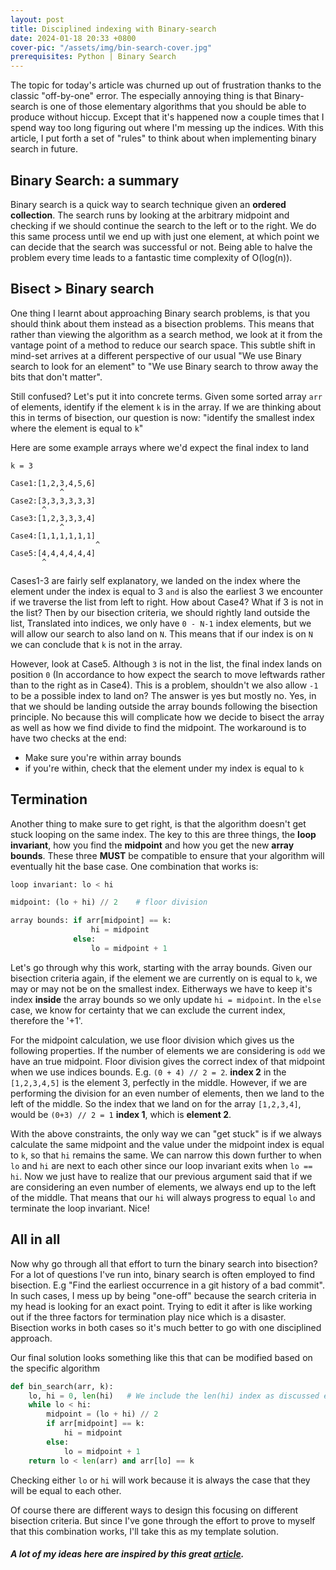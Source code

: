 ```yaml
---
layout: post
title: Disciplined indexing with Binary-search
date: 2024-01-18 20:33 +0800
cover-pic: "/assets/img/bin-search-cover.jpg"
prerequisites: Python | Binary Search
---
```

The topic for today's article was churned up out of frustration thanks
to the classic "off-by-one" error. The especially annoying thing is
that Binary-search is one of those elementary algorithms that you
should be able to produce without hiccup. Except that it's happened
now a couple times that I spend way too long figuring out where I'm
messing up the indices. With this article, I put forth a set of
"rules" to think about when implementing binary search in future.

## Binary Search: a summary
Binary search is a quick way to search technique given an **ordered
collection**. The search runs by looking at the arbitrary midpoint and
checking if we should continue the search to the left or to the
right. We do this same process until we end up with just one element,
at which point we can decide that the search was successful or
not. Being able to halve the problem every time leads to a fantastic
time complexity of O(log(n)).

## Bisect > Binary search
One thing I learnt about approaching Binary search problems, is that
you should think about them instead as a bisection problems. This
means that rather than viewing the algorithm as a search method, we
look at it from the vantage point of a method to reduce our search
space. This subtle shift in mind-set arrives at a different
perspective of our usual "We use Binary search to look for an element"
to "We use Binary search to throw away the bits that don't matter".

Still confused? Let's put it into concrete terms. Given some sorted
array `arr` of elements, identify if the element `k` is in the
array. If we are thinking about this in terms of bisection, our
question is now: "identify the smallest index where the element is
equal to `k`"

Here are some example arrays where we'd expect the final index to land
``` text
k = 3

Case1:[1,2,3,4,5,6]
           ^
Case2:[3,3,3,3,3,3]
       ^
Case3:[1,2,3,3,3,4]
           ^
Case4:[1,1,1,1,1,1]
                   ^
Case5:[4,4,4,4,4,4]
       ^
```

Cases1-3 are fairly self explanatory, we landed on the index where the
element under the index is equal to 3 `and` is also the earliest 3 we
encounter if we traverse the list from left to right. How about Case4?
What if 3 is not in the list? Then by our bisection criteria, we
should rightly land outside the list, Translated into indices, we only
have `0 - N-1` index elements, but we will allow our search to also
land on `N`. This means that if our index is on `N` we can conclude
that `k` is not in the array.

However, look at Case5. Although `3` is not in the list, the final
index lands on position `0` (In accordance to how expect the search to
move leftwards rather than to the right as in Case4). This is a
problem, shouldn't we also allow `-1` to be a possible index to land
on? The answer is yes but mostly no. Yes, in that we should be landing
outside the array bounds following the bisection principle. No because
this will complicate how we decide to bisect the array as well as how
we find divide to find the midpoint. The workaround is to have two
checks at the end:

- Make sure you're within array bounds
- if you're within, check that the element under my index is equal to
  `k`

## Termination
Another thing to make sure to get right, is that the algorithm doesn't
get stuck looping on the same index. The key to this are three things,
the **loop invariant**, how you find the **midpoint** and how you get the
new **array bounds**. These three **MUST** be compatible to ensure
that your algorithm will eventually hit the base case. One combination
that works is:

``` python
loop invariant: lo < hi

midpoint: (lo + hi) // 2    # floor division

array bounds: if arr[midpoint] == k:
                  hi = midpoint
              else:
                  lo = midpoint + 1
```

Let's go through why this work, starting with the array bounds. Given
our bisection criteria again, if the element we are currently on is
equal to `k`, we may or may not be on the smallest index. Eitherways
we have to keep it's index **inside** the array bounds so we only
update `hi = midpoint`. In the `else` case, we know for certainty that
we can exclude the current index, therefore the '+1'.

For the midpoint calculation, we use floor division which gives us the
following properties. If the number of elements we are considering is
`odd` we have an true midpoint. Floor division gives the correct index
of that midpoint when we use indices bounds. E.g. `(0 + 4) // 2 = 2`.
**index 2** in the `[1,2,3,4,5]` is the element 3, perfectly in the
middle. However, if we are performing the division for an even number
of elements, then we land to the left of the middle. So the index that
we land on for the array `[1,2,3,4]`, would be `(0+3) // 2 = 1`
**index 1**, which is **element 2**.

With the above constraints, the only way we can "get stuck" is if we
always calculate the same midpoint and the value under the midpoint
index is equal to `k`, so that `hi` remains the same. We can narrow
this down further to when `lo` and `hi` are next to each other since
our loop invariant exits when `lo == hi`. Now we just have to realize
that our previous argument said that if we are considering an even
number of elements, we always end up to the left of the middle. That
means that our `hi` will always progress to equal `lo` and terminate
the loop invariant. Nice!

## All in all
Now why go through all that effort to turn the binary search into
bisection? For a lot of questions I've run into, binary search is
often employed to find bisection. E.g "Find the earliest occurrence in
a git history of a bad commit". In such cases, I mess up by being
"one-off" because the search criteria in my head is looking for an
exact point. Trying to edit it after is like working out if the three
factors for termination play nice which is a disaster. Bisection works
in both cases so it's much better to go with one disciplined approach.

Our final solution looks something like this that can be modified
based on the specific algorithm

``` python
def bin_search(arr, k):
    lo, hi = 0, len(hi)   # We include the len(hi) index as discussed earlier
    while lo < hi:
        midpoint = (lo + hi) // 2
        if arr[midpoint] == k:
            hi = midpoint
        else:
            lo = midpoint + 1
    return lo < len(arr) and arr[lo] == k
```

Checking either `lo` or `hi` will work because it is always the case
that they will be equal to each other.

Of course there are different ways to design this focusing on
different bisection criteria. But since I've gone through the effort
to prove to myself that this combination works, I'll take this as my
template solution.

##### A lot of my ideas here are inspired by this great [article][article].

[article]: http://coldattic.info/post/95/
